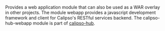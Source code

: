 

Provides a web application module that can also be used as a WAR overlay in other projects. The module webapp provides a javascript development framework and client for Calipso's RESTful services backend.
The calipso-hub-webapp module is part of [calipso-hub][calipso-hub]. 




[calipso-hub]:../
